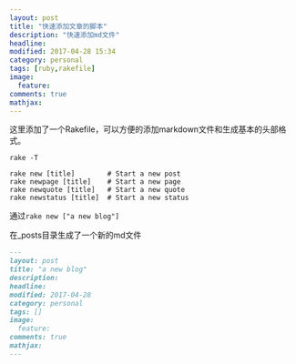 ```yaml
---
layout: post
title: "快速添加文章的脚本"
description: "快速添加md文件"
headline:
modified: 2017-04-28 15:34
category: personal
tags: [ruby,rakefile]
image:
  feature:
comments: true
mathjax:
---
```

这里添加了一个Rakefile，可以方便的添加markdown文件和生成基本的头部格式。
```
rake -T

rake new [title]        # Start a new post
rake newpage [title]    # Start a new page
rake newquote [title]   # Start a new quote
rake newstatus [title]  # Start a new status
```
通过```rake new ["a new blog"]```

在_posts目录生成了一个新的md文件  
```markdown
---
layout: post
title: "a new blog"
description:
headline:
modified: 2017-04-28
category: personal
tags: []
image:
  feature:
comments: true
mathjax:
---
```

